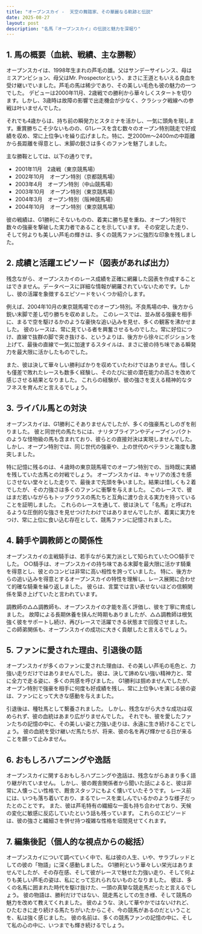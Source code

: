 ```yaml
---
title: "オープンスカイ -  天空の舞踏家、その華麗なる軌跡と伝説"
date: 2025-08-27
layout: post
description: "名馬『オープンスカイ』の伝説と魅力を深堀り"
---
```


## 1. 馬の概要（血統、戦績、主な勝鞍）

オープンスカイは、1998年生まれの芦毛の雄。父はサンデーサイレンス、母はミスアンビション、母父はMr. Prospectorという、まさに王道ともいえる良血を受け継いでいました。芦毛の馬は稀少であり、その美しい毛色も彼の魅力の一つでした。  デビューは2000年11月、2歳戦での勝利から華々しくスタートを切ります。しかし、3歳時は故障の影響で出走機会が少なく、クラシック戦線への参戦は叶いませんでした。

それでも4歳からは、持ち前の瞬発力とスタミナを活かし、一気に頭角を現します。重賞勝ちこそ少ないものの、G1レースを含む数々のオープン特別競走で好成績を収め、常に上位争いを繰り広げました。特に、芝2000m～2400mの中距離から長距離を得意とし、末脚の鋭さは多くのファンを魅了しました。

主な勝鞍としては、以下の通りです。

* 2001年11月　2歳戦（東京競馬場）
* 2002年10月　オープン特別（京都競馬場）
* 2003年4月　オープン特別（中山競馬場）
* 2003年10月　オープン特別（東京競馬場）
* 2004年3月　オープン特別（阪神競馬場）
* 2004年10月　オープン特別（東京競馬場）


彼の戦績は、G1勝利こそないものの、着実に勝ち星を重ね、オープン特別で数々の強豪を撃破した実力者であることを示しています。  その安定した走り、そして何よりも美しい芦毛の輝きは、多くの競馬ファンに強烈な印象を残しました。


## 2. 成績と活躍エピソード（図表があれば出力）

残念ながら、オープンスカイのレース成績を正確に網羅した図表を作成することはできません。データベースに詳細な情報が網羅されていないためです。しかし、彼の活躍を象徴するエピソードをいくつか紹介します。

例えば、2004年10月の東京競馬場でのオープン特別。不良馬場の中、後方から鋭い末脚で差し切り勝ちを収めました。  このレースでは、並み居る強豪を相手に、まるで空を駆けるかのような豪快な追い込みを見せ、多くの観客を沸かせました。  彼のレースは、常に見ている者を興奮させるものでした。常に好位につけ、直線で抜群の脚で突き抜ける、というよりは、後方から徐々にポジションを上げて、最後の直線で一気に加速するスタイルは、まさに彼の持ち味である瞬発力を最大限に活かしたものでした。

また、彼は決して華々しい勝利ばかりを収めていたわけではありません。惜しくも僅差で敗れたレースも数多く経験し、そのたびに彼の潜在能力の高さを改めて感じさせる結果となりました。  これらの経験が、彼の強さを支える精神的なタフネスを育んだと言えるでしょう。


## 3. ライバル馬との対決

オープンスカイは、G1勝利こそありませんでしたが、多くの強豪馬としのぎを削りました。  彼と同世代の馬たちには、ナリタブライアンやディープインパクトのような怪物級の馬も含まれており、彼らとの直接対決は実現しませんでした。しかし、オープン特別では、同じ世代の強豪や、上の世代のベテランと幾度も激突しました。

特に記憶に残るのは、４歳時の東京競馬場でのオープン特別での、当時既に実績を残していた古馬との対戦でしょう。  オープンスカイは、キャリアの浅さを感じさせない堂々とした走りで、最後まで先頭を争いました。結果は惜しくも２着でしたが、その力強さは多くのファンに衝撃を与えました。 このレースで、彼はまだ若いながらもトップクラスの馬たちと互角に渡り合える実力を持っていることを証明しました。  これらのレースを通して、彼は決して「名馬」と呼ばれるような圧倒的な強さを見せつけたわけではありませんでしたが、着実に実力をつけ、常に上位に食い込む存在として、競馬ファンに記憶されました。


## 4. 騎手や調教師との関係性

オープンスカイの主戦騎手は、若手ながら実力派として知られていた○○騎手でした。  ○○騎手は、オープンスカイの持ち味である末脚を最大限に活かす騎乗を得意とし、彼とのコンビは非常に高い相性を誇っていました。  特に、後方からの追い込みを得意とするオープンスカイの特性を理解し、レース展開に合わせて的確な騎乗を繰り返しました。  彼らは、言葉では言い表せないほどの信頼関係を築き上げていたと言われています。

調教師の△△調教師も、オープンスカイの才能を高く評価し、彼を丁寧に育成しました。  故障による長期休養を挟んだ時期もありましたが、△△調教師は根気強く彼をサポートし続け、再びレースで活躍できる状態まで回復させました。  この師弟関係も、オープンスカイの成功に大きく貢献したと言えるでしょう。


## 5. ファンに愛された理由、引退後の話

オープンスカイが多くのファンに愛された理由は、その美しい芦毛の毛色と、力強い走りだけではありませんでした。  彼は、決して諦めない強い精神力と、常に全力で走る姿に、多くの共感を呼びました。  G1勝利は掴めませんでしたが、オープン特別で強豪を相手に何度も好成績を残し、常に上位争いを演じる彼の姿は、ファンにとって大きな感動を与えました。

引退後は、種牡馬として繋養されました。  しかし、残念ながら大きな成功は収められず、彼の血統はあまり広がりませんでした。  それでも、彼を愛したファンたちの記憶の中に、その美しい姿と力強い走りは、永遠に生き続けることでしょう。  彼の血統を受け継いだ馬たちが、将来、彼の名を再び輝かせる日が来ることを願って止みません。


## 6. おもしろハプニングや逸話

オープンスカイに関するおもしろハプニングや逸話は、残念ながらあまり多く語り継がれていません。  しかし、彼の厩舎関係者から聞いた話によると、彼は非常に人懐っこい性格で、厩舎スタッフにもよく懐いていたそうです。  レース前には、いつも落ち着いており、まるでレースを楽しんでいるかのような様子だったとのことです。  また、彼は芦毛特有の繊細な一面も持ち合わせており、天候の変化に敏感に反応していたという話も残っています。  これらのエピソードは、彼の強さと繊細さを併せ持つ複雑な性格を垣間見せてくれます。


## 7. 編集後記（個人的な視点からの総括）

オープンスカイについて調べていく中で、私は彼の人生、いや、サラブレッドとしての彼の「物語」に深く感動しました。  G1勝利という華々しい栄光はありませんでしたが、その存在感、そして彼がレースで魅せた力強い走り、そして何よりも美しい芦毛の姿は、私にとって忘れられないものとなりました。  彼は、多くの名馬に囲まれた時代を駆け抜けた、一頭の真摯な競走馬だったと言えるでしょう。  彼の物語は、勝利だけではない、競走馬としての生き様、そして競馬の魅力を改めて教えてくれました。  彼のような、決して華やかではないけれど、ひたむきに走り続ける馬たちがいたからこそ、今の競馬があるのだということを、私は強く感じました。  彼の名前は、多くの競馬ファンの記憶の中に、そして私の心の中に、いつまでも輝き続けるでしょう。
